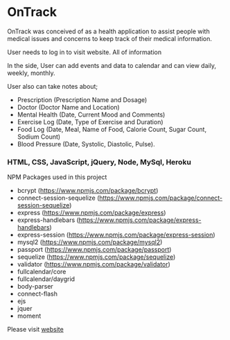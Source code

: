# OnTrack

OnTrack was conceived of as a health application to assist people with medical issues and concerns to keep track of their medical information. 

User needs to log in to visit website. All of information

In the side, User can add events and data to calendar and can view daily, weekly, monthly.

User also can take notes about;
- Prescription (Prescription Name and Dosage)
- Doctor (Doctor Name and Location)
- Mental Health (Date, Current Mood and Comments)
- Exercise Log (Date, Type of Exercise and Duration)
- Food Log (Date, Meal, Name of Food, Calorie Count, Sugar Count, Sodium Count)
- Blood Pressure (Date, Systolic, Diastolic, Pulse).

 ### HTML, CSS, JavaScript, jQuery, Node, MySql, Heroku
 
NPM Packages used in this project
- bcrypt (https://www.npmjs.com/package/bcrypt)
- connect-session-sequelize (https://www.npmjs.com/package/connect-session-sequelize)
- express (https://www.npmjs.com/package/express)
- express-handlebars (https://www.npmjs.com/package/express-handlebars)
- express-session (https://www.npmjs.com/package/express-session)
- mysql2 (https://www.npmjs.com/package/mysql2)
- passport (https://www.npmjs.com/package/passport)
- sequelize (https://www.npmjs.com/package/sequelize)
- validator (https://www.npmjs.com/package/validator)
- fullcalendar/core
- fullcalendar/daygrid
- body-parser
- connect-flash
- ejs
- jquer
- moment
  

Please visit [website](https://ancient-cove-33543.herokuapp.com/)
